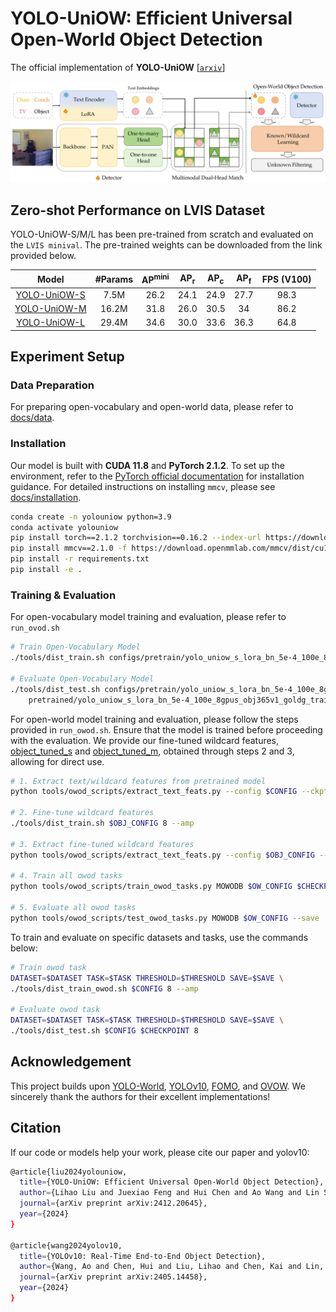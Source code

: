 # YOLO-UniOW: Efficient Universal Open-World Object Detection

The official implementation of **YOLO-UniOW** [[`arxiv`](https://arxiv.org/abs/2412.20645)]

![yolo-uniow](./assets/yolo-uniow.jpg)


## Zero-shot Performance on LVIS Dataset

YOLO-UniOW-S/M/L has been pre-trained from scratch and evaluated on the `LVIS minival`. The pre-trained weights can be downloaded from the link provided below.

|                            Model                             | #Params | AP<sup>mini</su> | AP<sub>r</sub> | AP<sub>c</sub> | AP<sub>f</sub> | FPS (V100) |
| :----------------------------------------------------------: | :-----: | :------------------: | :-------------: | :-------------: | :-------------: | :--------: |
| [YOLO-UniOW-S](https://huggingface.co/leonnil/yolo-uniow/resolve/main/yolo_uniow_s_lora_bn_5e-4_100e_8gpus_obj365v1_goldg_train_lvis_minival.pth) |  7.5M   |         26.2         |      24.1       |      24.9       |      27.7       |    98.3    |
| [YOLO-UniOW-M](https://huggingface.co/leonnil/yolo-uniow/resolve/main/yolo_uniow_m_lora_bn_5e-4_100e_8gpus_obj365v1_goldg_train_lvis_minival.pth) |  16.2M  |         31.8         |      26.0       |      30.5       |       34        |    86.2    |
| [YOLO-UniOW-L](https://huggingface.co/leonnil/yolo-uniow/resolve/main/yolo_uniow_l_lora_bn_5e-4_100e_8gpus_obj365v1_goldg_train_lvis_minival.pth) |  29.4M  |         34.6         |      30.0       |      33.6       |      36.3       |    64.8    |

## Experiment Setup

### Data Preparation

For preparing open-vocabulary and open-world data, please refer to [docs/data](./docs/data.md).

### Installation

Our model is built with **CUDA 11.8** and **PyTorch 2.1.2**. To set up the environment, refer to the [PyTorch official documentation](https://pytorch.org/get-started/locally/) for installation guidance. For detailed instructions on installing `mmcv`, please see [docs/installation](./docs/installation.md).

```bash
conda create -n yolouniow python=3.9
conda activate yolouniow
pip install torch==2.1.2 torchvision==0.16.2 --index-url https://download.pytorch.org/whl/cu118
pip install mmcv==2.1.0 -f https://download.openmmlab.com/mmcv/dist/cu118/torch2.1/index.html
pip install -r requirements.txt
pip install -e .
```

### Training & Evaluation

For open-vocabulary model training and evaluation, please refer to `run_ovod.sh`

```bash
# Train Open-Vocabulary Model
./tools/dist_train.sh configs/pretrain/yolo_uniow_s_lora_bn_5e-4_100e_8gpus_obj365v1_goldg_train_lvis_minival.py 8 --amp

# Evaluate Open-Vocabulary Model
./tools/dist_test.sh configs/pretrain/yolo_uniow_s_lora_bn_5e-4_100e_8gpus_obj365v1_goldg_train_lvis_minival.py \
    pretrained/yolo_uniow_s_lora_bn_5e-4_100e_8gpus_obj365v1_goldg_train_lvis_minival.pth 8
```

For open-world model training and evaluation, please follow the steps provided in `run_owod.sh`. Ensure that the model is trained before proceeding with the evaluation. We provide our fine-tuned wildcard features, [object_tuned_s](https://huggingface.co/leonnil/yolo-uniow/resolve/main/object_tuned_s.npy) and [object_tuned_m](https://huggingface.co/leonnil/yolo-uniow/resolve/main/object_tuned_m.npy), obtained through steps 2 and 3, allowing for direct use.

```bash
# 1. Extract text/wildcard features from pretrained model
python tools/owod_scripts/extract_text_feats.py --config $CONFIG --ckpt $CHECKPOINT --save_path $EMBEDS_PATH

# 2. Fine-tune wildcard features
./tools/dist_train.sh $OBJ_CONFIG 8 --amp

# 3. Extract fine-tuned wildcard features
python tools/owod_scripts/extract_text_feats.py --config $OBJ_CONFIG --save_path $EMBEDS_PATH --extract_tuned

# 4. Train all owod tasks
python tools/owod_scripts/train_owod_tasks.py MOWODB $OW_CONFIG $CHECKPOINT

# 5. Evaluate all owod tasks
python tools/owod_scripts/test_owod_tasks.py MOWODB $OW_CONFIG --save
```

To train and evaluate on specific datasets and tasks, use the commands below:

```bash
# Train owod task
DATASET=$DATASET TASK=$TASK THRESHOLD=$THRESHOLD SAVE=$SAVE \
./tools/dist_train_owod.sh $CONFIG 8 --amp

# Evaluate owod task
DATASET=$DATASET TASK=$TASK THRESHOLD=$THRESHOLD SAVE=$SAVE \
./tools/dist_test.sh $CONFIG $CHECKPOINT 8
```

## Acknowledgement

This project builds upon [YOLO-World](https://github.com/AILab-CVC/YOLO-World), [YOLOv10](https://github.com/Trami1995/YOLOv10), [FOMO](https://github.com/orrzohar/FOMO), and [OVOW](https://github.com/343gltysprk/ovow/). We sincerely thank the authors for their excellent implementations!

## Citation

If our code or models help your work, please cite our paper and yolov10:
```bash
@article{liu2024yolouniow,
  title={YOLO-UniOW: Efficient Universal Open-World Object Detection},
  author={Lihao Liu and Juexiao Feng and Hui Chen and Ao Wang and Lin Song and Jungong Han and Guiguang Ding},
  journal={arXiv preprint arXiv:2412.20645},
  year={2024}
}

@article{wang2024yolov10,
  title={YOLOv10: Real-Time End-to-End Object Detection},
  author={Wang, Ao and Chen, Hui and Liu, Lihao and Chen, Kai and Lin, Zijia and Han, Jungong and Ding, Guiguang},
  journal={arXiv preprint arXiv:2405.14458},
  year={2024}
}
```

